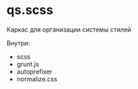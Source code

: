 # qs.scss

Каркас для организации системы стилей

Внутри:
- scss
- grunt.js
- autoprefixer
- normalize.css